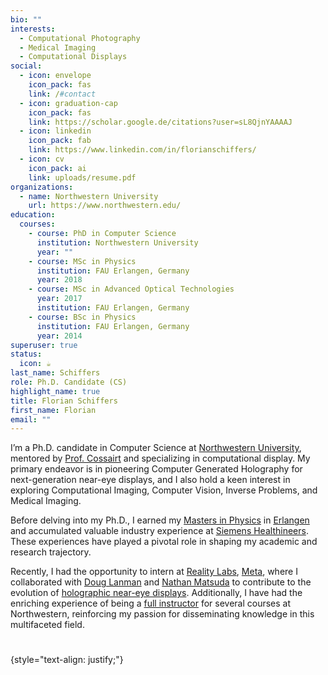 ```yaml
---
bio: ""
interests:
  - Computational Photography
  - Medical Imaging
  - Computational Displays
social:
  - icon: envelope
    icon_pack: fas
    link: /#contact
  - icon: graduation-cap
    icon_pack: fas
    link: https://scholar.google.de/citations?user=sL8QjnYAAAAJ
  - icon: linkedin
    icon_pack: fab
    link: https://www.linkedin.com/in/florianschiffers/
  - icon: cv
    icon_pack: ai
    link: uploads/resume.pdf
organizations:
  - name: Northwestern University
    url: https://www.northwestern.edu/
education:
  courses:
    - course: PhD in Computer Science
      institution: Northwestern University
      year: ""
    - course: MSc in Physics
      institution: FAU Erlangen, Germany
      year: 2018
    - course: MSc in Advanced Optical Technologies
      year: 2017
      institution: FAU Erlangen, Germany
    - course: BSc in Physics
      institution: FAU Erlangen, Germany
      year: 2014
superuser: true
status:
  icon: ☕️
last_name: Schiffers
role: Ph.D. Candidate (CS)
highlight_name: true
title: Florian Schiffers
first_name: Florian
email: ""
---
```

I’m a Ph.D. candidate in Computer Science at [Northwestern University](https://en.wikipedia.org/wiki/Northwestern_University), mentored by [Prof. Cossairt](https://compphotolab.northwestern.edu/) and specializing in computational display. My primary endeavor is in pioneering Computer Generated Holography for next-generation near-eye displays, and I also hold a keen interest in exploring Computational Imaging, Computer Vision, Inverse Problems, and Medical Imaging.

Before delving into my Ph.D., I earned my [Masters in Physics](https://www.physics.nat.fau.eu/studies/bsc-and-msc-in-physics/) in [Erlangen](https://www.fau.de/) and accumulated valuable industry experience at [Siemens Healthineers](https://en.wikipedia.org/wiki/Siemens_Healthineers). These experiences have played a pivotal role in shaping my academic and research trajectory.

Recently, I had the opportunity to intern at [Reality Labs](https://en.wikipedia.org/wiki/Reality_Labs), [Meta](https://en.wikipedia.org/wiki/Meta_Platforms), where I collaborated with [Doug Lanman](https://scholar.google.com/citations?user=-qncsGYAAAAJ&hl=en) and [Nathan Matsuda](https://www.nathanmatsuda.com/) to contribute to the evolution of [holographic near-eye displays](https://light.princeton.edu/publication/stochastic_light_field_holography/). Additionally, I have had the enriching experience of being a [full instructor](teaching) for several courses at Northwestern, reinforcing my passion for disseminating knowledge in this multifaceted field.
#
{style="text-align: justify;"}

